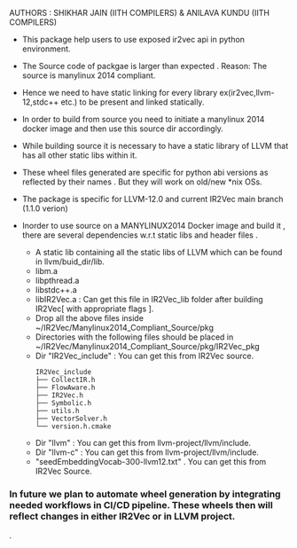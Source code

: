 AUTHORS : SHIKHAR JAIN (IITH COMPILERS) & ANILAVA KUNDU (IITH COMPILERS)

- This package help users to use exposed ir2vec api in python environment.
- The Source code of packgae is larger than expected . Reason: The source is manylinux 2014 compliant.
- Hence we need to have static linking for every library ex(ir2vec,llvm-12,stdc++ etc.) to be present and linked statically.
- In order to build from source you need to initiate a manylinux 2014 docker image and then use this source dir accordingly.
- While building source it is necessary to have a static library of LLVM that has all other static libs within it.
- These wheel files generated are specific for python abi versions as reflected by their names . But they will work on old/new *nix OSs.
- The package is specific for LLVM-12.0 and current IR2Vec main branch (1.1.0 verion)

- Inorder to use source on a MANYLINUX2014 Docker image and build it , there are several dependencies w.r.t static libs and header files .
	- A static lib containing all the static libs of LLVM which can be found in llvm/buid_dir/lib.
	- libm.a
	- libpthread.a
	- libstdc++.a
	- libIR2Vec.a : Can get this file in IR2Vec_lib folder after building IR2Vec[ with appropriate flags ].
	- Drop all the above files inside ~/IR2Vec/Manylinux2014_Compliant_Source/pkg
	- Directories with the following files should be placed in ~/IR2Vec/Manylinux2014_Compliant_Source/pkg/IR2Vec_pkg
	-  Dir "IR2Vec_include" : You can get this from IR2Vec source.
		```
		IR2Vec_include
		├── CollectIR.h
		├── FlowAware.h
		├── IR2Vec.h
		├── Symbolic.h
		├── utils.h
		├── VectorSolver.h
		└── version.h.cmake
		```
	- Dir "llvm" : You can get this from llvm-project/llvm/include.
	- Dir "llvm-c" : You can get this from llvm-project/llvm/include.
	- "seedEmbeddingVocab-300-llvm12.txt" . You can get this from IR2Vec Source.

### In future we plan to automate wheel generation by integrating needed workflows in CI/CD pipeline. These wheels then will reflect changes in either IR2Vec or in LLVM project.



.
